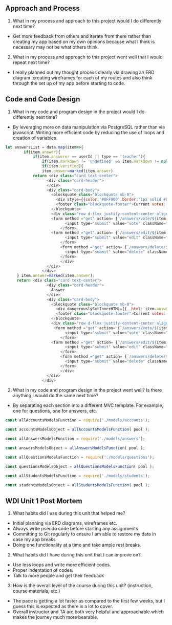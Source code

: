 ## Approach and Process

1. What in my process and approach to this project would I do differently next time?

  * Get more feedback from others and iterate from there rather than creating my app based on my own opinions because what I think is necessary may not be what others think.

2. What in my process and approach to this project went well that I would repeat next time?

  * I really planned out my thought process clearly via drawing an ERD diagram ,creating wireframes for each of my routes and also think through the set up of my app before starting to code.

## Code and Code Design

1. What in my code and program design in the project would I do differently next time?

  * By leveraging more on data manipulation via PostgreSQL rather than via javascript. Writing more efficient code by reducing the use of loops and creation of variables.

```javascript
let answersList = data.map(item=>{
        if(item.answer){
            if(item.answerer == userId || type == 'teacher'){
                if(item.markdown != 'undefined' && item.markdown != null){
                if(item.verified){
                item.answer=marked(item.answer)
            return <div class="card text-center">
                  <div class="card-header">
                  </div>
                  <div class="card-body">
                    <blockquote class="blockquote mb-0">
                      <div style={{color:'#0FF900',border:'1px solid #0FF900'}}dangerouslySetInnerHTML={{__html: item.answer}}></div>
                      <footer class="blockquote-footer">Current votes: {item.vote}</footer>
                    </blockquote>
                    <div class="row d-flex justify-content-center align-items-center" >
                    <form method ="get" action= {`/answers/vote/${item.answersid}`}>
                          <input type="submit" value="vote" className="btn btn-primary" />
                        </form>
                    <form method ="get" action= {`/answers/edit/${item.answersid}`} style={{margin:'0 20px'}}>
                          <input type="submit" value="edit" className="btn btn-info" />
                        </form>
                        <form method ="get" action= {`/answers/delete/${item.answersid}`}>
                          <input type="submit" value="delete" className="btn btn-danger"/>
                        </form>
                        </div>
                  </div>
                </div>
     } item.answer=marked(item.answer);
     return <div class="card text-center">
                  <div class="card-header">
                    Answer
                  </div>
                  <div class="card-body">
                    <blockquote class="blockquote mb-0">
                      <div dangerouslySetInnerHTML={{__html: item.answer}}></div>
                      <footer class="blockquote-footer">Current votes: {item.vote}</footer>
                    </blockquote>
                    <div class="row d-flex justify-content-center align-items-center" >
                     <form method ="get" action= {`/answers/vote/${item.answersid}`}>
                          <input type="submit" value="vote" className="btn btn-primary" />
                        </form>
                    <form method ="get" action= {`/answers/edit/${item.answersid}`} style={{margin:'0 20px'}}>
                          <input type="submit" value="edit" className="btn btn-info" />
                        </form>
                        <form method ="get" action= {`/answers/delete/${item.answersid}`}>
                          <input type="submit" value="delete" className="btn btn-danger"/>
                        </form>
                        </div>
                  </div>
                </div>
```


2. What in my code and program design in the project went well? Is there anything I would do the same next time?

  * By separating each section into a different MVC template. For example, one for questions, one for answers, etc.

```javascript
const allAccountsModelsFunction = require('./models/accounts');

const accountsModelsObject = allAccountsModelsFunction( pool );

const allAnswersModelsFunction = require('./models/answers');

const answersModelsObject = allAnswersModelsFunction( pool );

const allQuestionsModelsFunction = require('./models/questions');

const questionsModelsObject = allQuestionsModelsFunction( pool );

const allStudentsModelsFunction = require('./models/students');

const studentsModelsObject = allStudentsModelsFunction( pool );
```


## WDI Unit 1 Post Mortem

1. What habits did I use during this unit that helped me?

  * Initial planning via ERD diagrams, wireframes etc.
  * Always write pseudo code before starting any assignments
  * Committing to Git regularly to ensure I am able to restore my data in case my app breaks
  * Doing one functionality at a time and take ample rest breaks.


2. What habits did I have during this unit that I can improve on?

  * Use less loops and write more efficient codes.
  * Proper indentation of codes.
  * Talk to more people and get their feedback

3. How is the overall level of the course during this unit? (instruction, course materials, etc.)

  * The pace is getting a lot faster as compared to the first few weeks, but I guess this is expected as there is a lot to cover.
  * Overall instructor and TA are both very helpful and approachable which makes the journey much more bearable.





